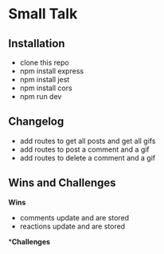 # Small Talk

## Installation
- clone this repo
- npm install express
- npm install jest
- npm install cors
- npm run dev

## Changelog
- add routes to get all posts and get all gifs
- add routes to post a comment and a gif
- add routes to delete a comment and a gif

## Wins and Challenges

**Wins**
- comments update and are stored
- reactions update and are stored

***Challenges**

